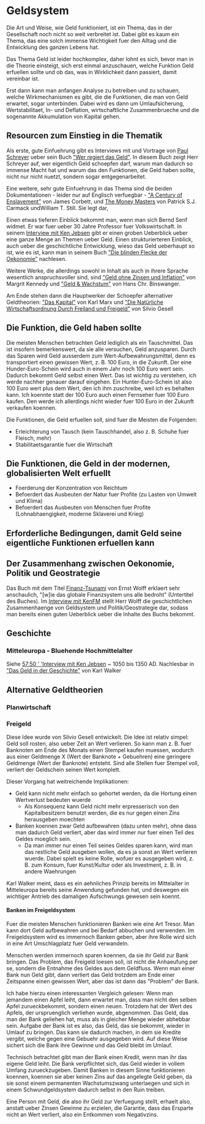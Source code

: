 # Geldsystem

Die Art und Weise, wie Geld funktioniert, ist ein Thema, das in der
Gesellschaft noch nicht so weit verbreitet ist. Dabei gibt es kaum ein Thema,
das eine solch immense Wichtigkeit fuer den Alltag und die Entwicklung des
ganzen Lebens hat.

Das Thema Geld ist leider hochkomplex, daher lohnt es sich, bevor man in die
Theorie einsteigt, sich erst einmal anzuschauen, welche Funktion Geld erfuellen
sollte und ob das, was in Wirklichkeit dann passiert, damit vereinbar ist.

Erst dann kann man anfangen Analyse zu betreiben und zu schauen, welche
Wirkmechanismen es gibt, die die Funktionen, die man von Geld erwartet, sogar
unterbinden. Dabei wird es dann um Umlaufsicherung, Wertstabilitaet, In- und
Deflation, wirtschaftliche Zusammenbrueche und die sogenannte Akkumulation von
Kapital gehen.

## Resourcen zum Einstieg in die Thematik

Als erste, gute Einfuehrung gibt es Interviews mit und Vortrage von [Paul
Schreyer](https://paulschreyer.wordpress.com/) ueber sein Buch ["Wer regiert das
Geld"](https://www.westendverlag.de/buch/wer-regiert-das-geld/). In diesem Buch
zeigt Herr Schreyer auf, wer eigentlich Geld schoepfen darf, warum man dadurch
so immense Macht hat und warum das den Funktionen, die Geld haben sollte, nicht
nur nicht nuetzt, sondern sogar entgegenarbeitet.

Eine weitere, sehr gute Einfuehrung in das Thema sind die beiden
Dokumentationen - leider nur auf Englisch verfuegbar - ["A Century of
Enslavement"](https://www.corbettreport.com/federalreserve/) von James Corbett,
und [The Money Masters](https://www.youtube.com/watch?v=cTPopNG6LRM) von
Patrick S.J. Carmack undWilliam T. Still. Sie legt dar, 

Einen etwas tieferen Einblick bekommt man, wenn man sich Bernd Senf widmet. Er
war fuer ueber 30 Jahre Professor fuer Volkswirtschaft. In seinem [Interview
mit Ken Jebsen](https://apolut.net/bernd-senf/) gibt er einen groben Ueberblick
ueber eine ganze Menge an Themen ueber Geld. Einen strukturierteren Einblick,
auch ueber die geschichtliche Entwicklung, wieso das Geld ueberhaupt so ist,
wie es ist, kann man in seinem Buch ["Die blinden Flecke der
Oekonomie"](https://www.metropolis-verlag.de/Die-blinden-Flecken-der-Oekonomie/1084/book.do)
nachlesen.

Weitere Werke, die allerdings sowohl in Inhalt als auch in ihrere Sprache
wesentlich anspruchsvoller sind, sind ["Geld ohne Zinsen und
Inflation"](https://www.google.de/books/edition/Geld_ohne_Zinsen_und_Inflation/fsGwSQAACAAJ?hl=de)
von Margrit Kennedy und ["Geld &
Wachstum"](https://www.google.de/books/edition/Geld_Wachstum/q47YPQAACAAJ?hl=de)
von Hans Chr. Binswanger.

Am Ende stehen dann die Hauptwerker der Schoepfer alternativer Geldtheorien:
["Das
Kapital"](https://www.google.de/books/edition/Das_Kapital/MzN8oAEACAAJ?hl=de)
von Karl Marx und ["Die Natürliche Wirtschaftsordnung Durch Freiland und
Freigeld"](https://www.google.de/books/edition/Die_nat%C3%BCrliche_Wirtschaftsordnung_durch/abLNmgEACAAJ?hl=de)
von Silvio Gesell

## Die Funktion, die Geld haben sollte

Die meisten Menschen betrachten Geld lediglich als ein Tauschmittel. Das ist
insofern bemerkenswert, da sie alle versuchen, Geld anzusparen. Durch das
Sparen wird Geld ausserdem zum Wert-Aufbewahrungsmittel, denn es transportiert
einen gewissen Wert, z. B. 100 Euro, in die Zukunft. Der eine
Hunder-Euro-Schein wird auch in einem Jahr noch 100 Euro wert sein. Dadurch
bekommt Geld selbst einen Wert. Das ist wichtig zu verstehen, ich werde nachher
genauer darauf eingehen. Ein Hunter-Euro-Schein ist also 100 Euro wert plus dem
Wert, den ich ihm zuschreibe, weil ich es behalten kann. Ich koennte statt der
100 Euro auch einen Fernseher fuer 100 Euro kaufen. Den werde ich allerdings
nicht wieder fuer 100 Euro in der Zukunft verkaufen koennen.

Die Funktionen, die Geld erfuellen soll, sind fuer die Meisten die Folgenden:
* Erleichterung von Tausch (kein Tauschhandel, also z. B. Schuhe fuer Fleisch,
  mehr)
* Stabilitaetsgarantie fuer die Wirtschaft

## Die Funktionen, die Geld in der modernen, globalisierten Welt erfuellt

* Foerderung der Konzentration von Reichtum
* Befoerdert das Ausbeuten der Natur fuer Profite (zu Lasten von Umwelt und
  Klima)
* Befoerdert das Ausbeuten von Menschen fuer Profite (Lohnabhaengigkeit,
  moderne Sklaverei und Krieg)

## Erforderliche Bedingungen, damit Geld seine eigentliche Funktionen erfuellen kann

## Der Zusammenhang zwischen Oekonomie, Politik und Geostrategie

Das Buch mit dem Titel
[Finanz-Tsunami](https://www.google.de/books/edition/Finanz_Tsunami/bdz2swEACAAJ?hl=de)
von Ernst Wolff erklaert sehr anschaulich, "[w]ie das globale Finanzsystem uns
alle bedroht" (Untertitel des Buches). Im [Interview mit
KenFM](https://apolut.net/ernst-wolff/) stellt Herr Wolff die geschichtlichen
Zusammenhaenge von Geldsystem und Politik/Geostrategie dar, sodass man bereits
einen guten Ueberblick ueber die Inhalte des Buchs bekommt.

## Geschichte

### Mitteleuropa - Bluehende Hochmittelalter

Siehe [57:50 ' 'Interview mit Ken Jebsen](https://apolut.net/bernd-senf/)
~ 1050 bis 1350 AD. Nachlesbar in
["Das Geld in der Geschichte"](https://docplayer.org/44579910-Karl-walker-das-geld-in-der-geschichte.html)
von Karl Walker

## Alternative Geldtheorien

### Planwirtschaft

### Freigeld

Diese Idee wurde von Silvio Gesell entwickelt. Die Idee ist relativ simpel:
Geld soll rosten, also ueber Zeit an Wert verlieren. So kann man z. B. fuer
Banknoten am Ende des Monats einen Stempel kaufen muessen, wodurch aus einer
Geldmenge X (Wert der Banknote + Gebuehren) eine geringere Geldmenge (Wert der
Banknote) entsteht. Sind alle Stellen fuer Stempel voll, verliert der
Geldschein seinen Wert komplett.

Dieser Vorgang hat weitreichende Implikationen:

* Geld kann nicht mehr einfach so gehortet werden, da die Hortung einen
  Wertverlust bedeuten wuerde
  * Als Konsequenz kann Geld nicht mehr erpresserisch von den Kapitalbesitzern
    benutzt werden, die es nur gegen einen Zins herausgeben moechten
* Banken koennen zwar Geld aufbewahren (dazu unten mehr), ohne dass man dadurch
  Geld verliert, aber das wird immer nur fuer einen Teil des Geldes moeglich
  sein.
  * Da man immer nur einen Teil seines Geldes sparen kann, wird man das
    restliche Geld ausgeben wollen, da es ja sonst an Wert verlieren wuerde.
    Dabei spielt es keine Rolle, wofuer es ausgegeben wird, z. B. zum Konsum,
    fuer Kunst/Kultur oder als Investment, z. B. in andere Waehrungen

Karl Walker meint, dass es ein aehnliches Prinzip bereits im Mittelalter in
Mitteleuropa bereits seine Anwendung gefunden hat, und deswegen ein wichtiger
Antrieb des damaligen Aufschwungs gewesen sein koennt.

#### Banken im Freigeldsystem

Fuer die meisten Menschen funktionieren Banken wie eine Art Tresor. Man kann
dort Geld aufbewahren und bei Bedarf abbuchen und verwenden. Im Freigeldsystem
wird es immernoch Banken geben, aber ihre Rolle wird sich in eine Art
Umschlagplatz fuer Geld verwandeln.

Menschen werden immernoch sparen koennen, da sie ihr Geld zur Bank bringen. Das
Problem, das Freigeld loesen soll, ist nicht die Anhaeufung per se, sondern die
Entnahme des Geldes aus dem Geldfluss. Wenn man einer Bank nun Geld gibt, dann
verliert das Geld trotzdem am Ende einer Zeitspanne einen gewissen Wert, aber
das ist dann das "Problem" der Bank.

Ich habe hierzu einen interessanten Vergleich gelesen: Wenn man jemandem einen
Apfel leiht, dann erwartet man, dass man nicht den selben Apfel zurueckbekommt,
sondern einen neuen. Trotzdem hat der Wert des Apfels, der urspruenglich
verliehen wurde, abgenommen. Das Geld, das man der Bank geliehen hat, muss als
in gleicher Menge wieder abhebbar sein. Aufgabe der Bank ist es also, das Geld,
das sie bekommt, wieder in Umlauf zu bringen. Das kann sie dadurch machen, in
dem sie Kredite vergibt, welche gegen eine Gebuehr ausgegeben wird. Auf diese
Weise sichert sich die Bank ihre Gewinne und das Geld bleibt im Umlauf.

Technisch betrachtet gibt man der Bank einen Kredit, wenn man ihr das eigene
Geld leiht. Die Bank verpflichtet sich, das Geld wieder in vollem Umfang
zurueckzugeben. Damit Banken in diesem Sinne funktionieren koennen, koennen sie
aber keinen Zins auf das angelegte Geld geben, da sie sonst einem permanenten
Wachstumszwang unterlaegen und sich in einem Schwundgeldsystem dadurch selbst
in den Ruin treiben.

Eine Person mit Geld, die also ihr Geld zur Verfuegung stellt, erhaelt also,
anstatt ueber Zinsen Gewinne zu erzielen, die Garantie, dass das Ersparte nicht
an Wert verliert, also ein Entkommen vom Negativzins.
